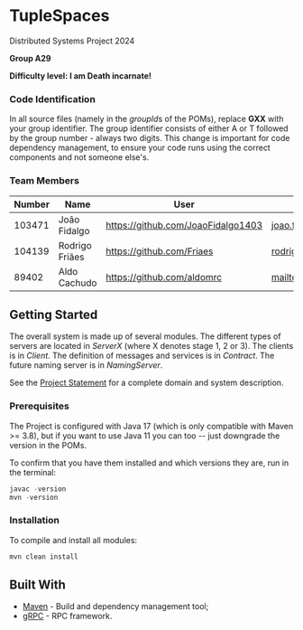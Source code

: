 # TupleSpaces

Distributed Systems Project 2024
  
**Group A29**
  
**Difficulty level: I am Death incarnate!**


### Code Identification

In all source files (namely in the *groupId*s of the POMs), replace __GXX__ with your group identifier. The group
identifier consists of either A or T followed by the group number - always two digits. This change is important for 
code dependency management, to ensure your code runs using the correct components and not someone else's.

### Team Members


| Number | Name              | User                             | Email                               |
|--------|-------------------|----------------------------------|-------------------------------------|
| 103471 | João Fidalgo      | <https://github.com/JoaoFidalgo1403>   | <joao.fidalgo.1403@tecnico.ulisboa.pt>   |
| 104139 | Rodrigo Friães    | <https://github.com/Friaes>     | <rodrigo.friaes@tecnico.ulisboa.pt>     |
|  89402 | Aldo Cachudo      | <https://github.com/aldomrc> | <mailto:aldomiguel@tecnico.ulisboa.pt> |

## Getting Started

The overall system is made up of several modules. The different types of servers are located in _ServerX_ (where X denotes stage 1, 2 or 3). 
The clients is in _Client_.
The definition of messages and services is in _Contract_. The future naming server
is in _NamingServer_.

See the [Project Statement](https://github.com/tecnico-distsys/TupleSpaces) for a complete domain and system description.

### Prerequisites

The Project is configured with Java 17 (which is only compatible with Maven >= 3.8), but if you want to use Java 11 you
can too -- just downgrade the version in the POMs.

To confirm that you have them installed and which versions they are, run in the terminal:

```s
javac -version
mvn -version
```

### Installation

To compile and install all modules:

```s
mvn clean install
```

## Built With

* [Maven](https://maven.apache.org/) - Build and dependency management tool;
* [gRPC](https://grpc.io/) - RPC framework.
